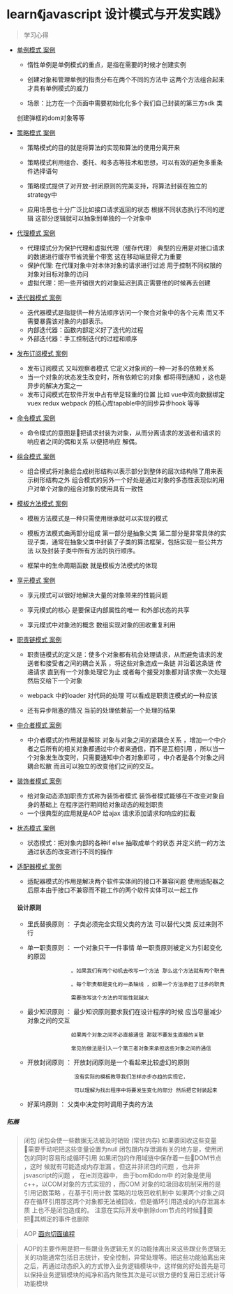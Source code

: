 learn《javascript 设计模式与开发实践》
=========

> 学习心得 

- [单例模式 案例](https://github.com/FreemenL/js-design_pattern/tree/master/%E5%8D%95%E4%BE%8B%E6%A8%A1%E5%BC%8F)

    
    *  惰性单例是单例模式的重点，是指在需要的时候才创建实例 

    *  创建对象和管理单例的指责分布在两个不同的方法中 这两个方法组合起来才具有单例模式的威力

    * 场景：比方在一个页面中需要初始化化多个我们自己封装的第三方sdk 类 

    创建弹框的dom对象等等

- [策略模式 案例](https://github.com/FreemenL/js-design_pattern/tree/master/%E7%AD%96%E7%95%A5%E6%A8%A1%E5%BC%8F)

    
    *  策略模式的目的就是将算法的实现和算法的使用分离开来

    *  策略模式利用组合、委托、和多态等技术和思想，可以有效的避免多重条件选择语句

    *  策略模式提供了对开放-封闭原则的完美支持，将算法封装在独立的strategy中

    *  应用场景也十分广泛比如接口请求返回的状态 根据不同状态执行不同的逻辑 这部分逻辑就可以抽象到单独的一个对象中 

- [代理模式 案例](https://github.com/FreemenL/js-design_pattern/tree/master/%E4%BB%A3%E7%90%86%E6%A8%A1%E5%BC%8F)

	* 代理模式分为保护代理和虚拟代理（缓存代理） 典型的应用是对接口请求的数据进行缓存节省流量个带宽 这在移动端显得尤为重要
	* 保护代理: 在代理对象中对本体对象的请求进行过滤 用于控制不同权限的对象对目标对象的访问
	* 虚拟代理：把一些开销很大的对象延迟到真正需要他的时候再去创建

    
- [迭代器模式 案例](https://github.com/FreemenL/js-design_pattern/tree/master/%E8%BF%AD%E4%BB%A3%E5%99%A8%E6%A8%A1%E5%BC%8F)

    * 迭代器模式是指提供一种方法顺序访问一个聚合对象中的各个元素 而又不需要暴露该对象的内部表示。 
    * 内部迭代器：函数内部定义好了迭代的过程
    * 外部迭代器：手工控制迭代的过程和顺序 

- [发布订阅模式 案例](https://github.com/FreemenL/js-design_pattern/tree/master/%E5%8F%91%E5%B8%83%E8%AE%A2%E9%98%85%E6%A8%A1%E5%BC%8F)

	* 发布订阅模式 又叫观察者模式 它定义对象间的一种一对多的依赖关系 
	* 当一个对象的状态发生改变时，所有依赖它的对象 都将得到通知 ，这也是异步的解决方案之一
	* 发布订阅模式在软件开发中占有举足轻重的位置  比如 vue中双向数据绑定  vuex redux webpack 的核心库tapable中的同步异步hook 等等

- [命令模式 案例](https://github.com/FreemenL/js-design_pattern/tree/master/%E5%91%BD%E4%BB%A4%E6%A8%A1%E5%BC%8F)

    * 命令模式的意图是把请求封装为对象，从而分离请求的发送者和请求的响应者之间的偶和关系 以便把响应  解偶。

- [组合模式 案例](https://github.com/FreemenL/js-design_pattern/tree/master/%E7%BB%84%E5%90%88%E6%A8%A1%E5%BC%8F)
	
	* 组合模式将对象组合成树形结构以表示部分到整体的层次结构除了用来表示树形结构之外 组合模式的另外一个好处是通过对象的多态性表现似的用户对单个对象的组合对象的使用具有一致性

- [模板方法模式 案例](https://github.com/FreemenL/js-design_pattern/blob/master/%E6%A8%A1%E6%9D%BF%E6%96%B9%E6%B3%95%E6%A8%A1%E5%BC%8F/index.html)

	* 模板方法模式是一种只需使用继承就可以实现的模式 

	* 模板方法模式由两部分组成 第一部分是抽象父类 第二部分是非常具体的实现子类，通常在抽象父类中封装了子类的算法框架，包括实现一些公共方法 以及封装子类中所有方法的执行顺序。

	* 框架中的生命周期函数 就是模板方法模式的体现

- [享元模式 案例](https://github.com/FreemenL/js-design_pattern/tree/master/%E4%BA%AB%E5%85%83%E6%A8%A1%E5%BC%8F) 

	* 享元模式可以很好地解决大量的对象带来的性能问题 

	* 享元模式的核心 是要保证内部属性的唯一 和外部状态的共享 

	* 享元模式中对象池的概念  数组实现对象的回收重复利用 

- [职责链模式 案例](https://github.com/FreemenL/js-design_pattern/tree/master/%E8%81%8C%E8%B4%A3%E9%93%BE%E6%A8%A1%E5%BC%8F)

	* 职责链模式的定义是：使多个对象都有机会处理请求，从而避免请求的发送者和接受者之间的耦合关系 ，将这些对象连成一条链 并沿着这条链 传递请求 直到有一个对象处理它为止 或者每个接受对象都对请求做一次处理然后交给下一个对象   

	* webpack 中的loader 对代码的处理 可以看成是职责连模式的一种应该   

	* 还有异步阻塞的情况   当前的处理依赖前一个处理的结果  

- [中介者模式 案例](https://github.com/FreemenL/js-design_pattern/tree/master/%E4%B8%AD%E4%BB%8B%E8%80%85%E6%A8%A1%E5%BC%8F)

	* 中介者模式的作用就是解除 对象与对象之间的紧耦合关系 ，增加一个中介者之后所有的相关对象都通过中介者来通信，而不是互相引用 ，所以当一个对象发生改变时，只需要通知中介者对象即可 ，中介者是各个对象之间耦合松散 而且可以独立的改变他们之间的交互。

- [装饰者模式 案例](https://github.com/FreemenL/js-design_pattern/tree/master/%E8%A3%85%E9%A5%B0%E8%80%85%E6%A8%A1%E5%BC%8F)

	* 给对象动态添加职责方式称为装饰者模式 装饰者模式能够在不改变对象自身的基础上 在程序运行期间给对象动态的规划职责 
    * 一个很典型的应用就是AOP  给ajax 请求添加请求和响应的拦截

- [状态模式 案例](https://github.com/FreemenL/js-design_pattern/tree/master/%E7%8A%B6%E6%80%81%E6%A8%A1%E5%BC%8F)

	* 状态模式：把对象内部的各种if else 抽取成单个的状态 并定义统一的方法 通过状态的改变进行不同的操作 

- [适配器模式 案例](https://github.com/FreemenL/js-design_pattern/tree/master/适配器模式) 

	* 适配器模式的作用是解决两个软件实体间的接口不兼容问题 使用适配器之后原本由于接口不兼容而不能工作的两个软件实体可以一起工作



	#### 设计原则

	* 里氏替换原则  ：  子类必须完全实现父类的方法 可以替代父类 反过来则不行

	* 单一职责原则  ：  一个对象只干一件事情 单一职责原则被定义为引起变化的原因

	                    。如果我们有两个动机去改写一个方法 那么这个方法就有两个职责 

	                    。每个职责都是变化的一条轴线 ，如果一个方法承担了过多的职责 

	                    需要改写这个方法的可能性就越大

	* 最少知识原则  ：  最少知识原则要求我们在设计程序的时候 应当尽量减少对象之间的交互

	                    如果两个对象之间不必直接通信 那就不要发生直接的关联 

	                    常见的做法是引入一个第三者对象来承担这些对象之间的通信

	* 开放封闭原则  ：   开放封闭原则是一个看起来比较虚幻的原则

						 没有实际的模板教导我们怎样亦步亦趋的实现它，

						 可以理解为找出程序中将要发生变化的部分 然后把它封装起来

	* 好莱坞原则 ：      父类中决定何时调用子类的方法   
     

##### 拓展 
> 闭包
> 闭包会使一些数据无法被及时销毁 (常驻内存) 如果要回收这些变量 需要手动吧把这些变量设置为null 
> 闭包跟内存泄漏有关的地方是，使用闭包的同时容易形成循环引用 如果闭包的作用域链中保存着一些DOM节点 ，这时
> 候就有可能造成内存泄漏 。但这并非闭包的问题 ，也并非jsvascript的问题 ， 在ie浏览器中， 由于bom和dom中
> 的对象是使用c++，以COM对象的方式实现的 ，而COM 对象的垃圾回收机制采用的是引用记数策略 ，在基于引用计数
> 策略的垃圾回收机制中 如果两个对象之间存在循环引用那这两个对象都无法被回收，但是循环引用造成的内存泄漏本质
> 上也不是闭包造成的。  注意在实际开发中删除dom节点的时候要把其绑定的事件也删除

>AOP [面向切面编程](https://github.com/FreemenL/js-design_pattern/blob/master/%E8%A3%85%E9%A5%B0%E8%80%85%E6%A8%A1%E5%BC%8F/AOP.html)

>AOP的主要作用是把一些跟业务逻辑无关的功能抽离出来这些跟业务逻辑无关的功能通常包括日志统计，安全控制，异常处理等。把这些功能抽离出来之后，再通过动态织入的方式惨入业务逻辑模块中，这样做的好处首先是可以保持业务逻辑模块的纯净和高内聚性其次是可以很方便的复用日志统计等功能模块
